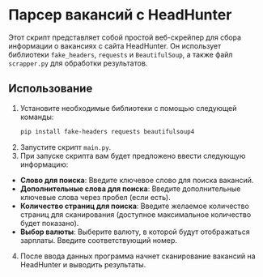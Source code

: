 # Парсер вакансий с HeadHunter

Этот скрипт представляет собой простой веб-скрейпер для сбора информации о вакансиях с сайта HeadHunter. Он использует библиотеки `fake_headers`, `requests` и `BeautifulSoup`, а также файл `scrapper.py` для обработки результатов.

## Использование

1. Установите необходимые библиотеки с помощью следующей команды:
   ```bash
   pip install fake-headers requests beautifulsoup4

2. Запустите скрипт `main.py`.
3. При запуске скрипта вам будет предложено ввести следующую информацию:

- **Слово для поиска**: Введите ключевое слово для поиска вакансий.
- **Дополнительные слова для поиска**: Введите дополнительные ключевые слова через пробел (если есть).
- **Количество страниц для поиска**: Введите желаемое количество страниц для сканирования (доступное максимальное количество будет показано).
- **Выбор валюты**: Выберите валюту, в которой будут отображаться зарплаты. Введите соответствующий номер.
4. После ввода данных программа начнет сканирование вакансий на HeadHunter и выводить результаты.
